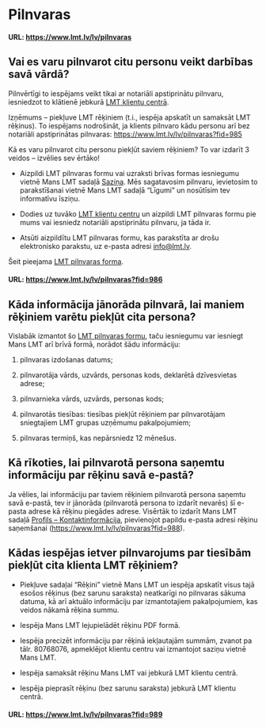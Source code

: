 # Pilnvaras

#### URL: https://www.lmt.lv/lv/pilnvaras

## Vai es varu pilnvarot citu personu veikt darbības savā vārdā?

Pilnvērtīgi to iespējams veikt tikai ar notariāli apstiprinātu pilnvaru, iesniedzot to klātienē jebkurā [LMT klientu centrā](https://www.lmt.lv/lv/kontakti-v2).

Izņēmums – piekļuve LMT rēķiniem (t.i., iespēja apskatīt un samaksāt LMT rēķinus). To iespējams nodrošināt, ja klients pilnvaro kādu personu arī bez notariāli apstiprinātas pilnvaras: https://www.lmt.lv/lv/pilnvaras?fid=985
  
  
Kā es varu pilnvarot citu personu piekļūt saviem rēķiniem?
To var izdarīt 3 veidos – izvēlies sev ērtāko!

 - Aizpildi LMT pilnvaras formu vai uzraksti brīvas formas iesniegumu vietnē Mans LMT  sadaļā [Saziņa](https://mans.lmt.lv/lv/auth/goto/messages). Mēs sagatavosim pilnvaru, ievietosim to parakstīšanai vietnē Mans LMT sadaļā “Līgumi” un nosūtīsim tev informatīvu īsziņu.

 - Dodies uz tuvāko [LMT klientu centru](https://www.lmt.lv/lv/kontakti-v2) un aizpildi LMT pilnvaras formu pie mums vai iesniedz notariāli apstiprinātu pilnvaru, ja tāda ir.

 - Atsūti aizpildītu LMT pilnvaras formu, kas parakstīta ar drošu elektronisko parakstu, uz e-pasta adresi info@lmt.lv.

Šeit pieejama [LMT pilnvaras forma](https://lmt.mstatic.lv/lmt/files/pilnvaras-forma_priv_v1.pdf).

#### URL: https://www.lmt.lv/lv/pilnvaras?fid=986
  
   
## Kāda informācija jānorāda pilnvarā, lai maniem rēķiniem varētu piekļūt cita persona?

Vislabāk izmantot šo [LMT pilnvaras formu](https://lmt.mstatic.lv/lmt/files/pilnvaras-forma_priv_v1.pdf), taču iesniegumu var iesniegt Mans LMT arī brīvā formā, norādot šādu informāciju:

1) pilnvaras izdošanas datums;

2) pilnvarotāja vārds, uzvārds, personas kods, deklarētā dzīvesvietas adrese;

3) pilnvarnieka vārds, uzvārds, personas kods;

4) pilnvarotās tiesības: tiesības piekļūt rēķiniem par pilnvarotājam sniegtajiem LMT grupas uzņēmumu pakalpojumiem;

5) pilnvaras termiņš, kas nepārsniedz 12 mēnešus.


## Kā rīkoties, lai pilnvarotā persona saņemtu informāciju par rēķinu savā e-pastā?

Ja vēlies, lai informāciju par taviem rēķiniem pilnvarotā persona saņemtu savā e-pastā, tev ir jānorāda (pilnvarotā persona to izdarīt nevarēs) šī e-pasta adrese kā rēķinu piegādes adrese. Visērtāk to izdarīt Mans LMT sadaļā [Profils – Kontaktinformācija](https://mans.lmt.lv/lv/auth/goto/contactinfo), pievienojot papildu e-pasta adresi rēķinu saņemšanai (https://www.lmt.lv/lv/pilnvaras?fid=988).
  
  
## Kādas iespējas ietver pilnvarojums par tiesībām piekļūt cita klienta LMT rēķiniem?

 - Piekļuve sadaļai “Rēķini” vietnē Mans LMT un iespēja apskatīt visus tajā esošos rēķinus (bez sarunu saraksta) neatkarīgi no pilnvaras sākuma datuma, kā arī aktuālo informāciju par izmantotajiem pakalpojumiem, kas veidos nākamā rēķina summu.
 
 - Iespēja Mans LMT lejupielādēt rēķinu PDF formā.

 - Iespēja precizēt informāciju par rēķinā iekļautajām summām, zvanot pa tālr. 80768076, apmeklējot klientu centru vai izmantojot saziņu vietnē Mans LMT.

 - Iespēja samaksāt rēķinu Mans LMT vai jebkurā LMT klientu centrā.

 - Iespēja pieprasīt rēķinu (bez sarunu saraksta) jebkurā LMT klientu centrā.

#### URL: https://www.lmt.lv/lv/pilnvaras?fid=989
